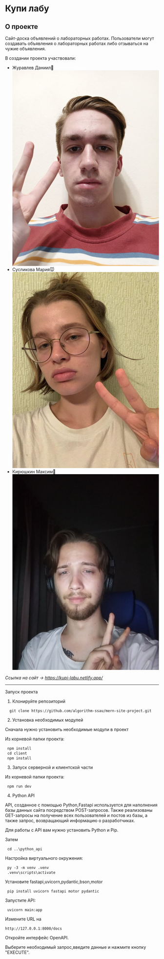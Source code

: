 # Купи лабу
## О проекте
Сайт-доска объявлений о лабораторных работах. Пользователи могут создавать объявления о лабораторных работах либо отзываться на чужие объявления.

В создании проекта участвовали:
 - Журавлев Даниил:goat:
 ![Doni](/faces/doni.jpg)
 - Сусликова Мария:mouse:
 ![Mary](/faces/mary.jpg)
 - Кирюшкин Максим:new_moon_with_face:
 ![Maxon](/faces/maxon.jpg)

*Ссылка на сайт -> https://kupi-labu.netlify.app/*
___
Запуск проекта

1. Клонируйте репозиторий
```
  git clone https://github.com/algorithm-ssau/mern-site-project.git
```
2. Установка необходимых модулей

 Сначала нужно установить необходимые модули в проект

 Из корневой папки проекта:
```
 npm install
 cd client 
 npm install
```

3. Запуск серверной и клиентской части

 Из корневой папки проекта:
```
 npm run dev
```

 4. Python API
 
 API, созданное с помощью Python,Fastapi используется для наполнения базы данных сайта посредством POST-запросов. Также реализованы GET-запросы на получение всех пользователей и постов из базы, а также запрос, возвращающий информацию о разработчиках.

 Для работы с API вам нужно установить Python и Pip.

 Затем
```
 cd ..\python_api
```
 Настройка виртуального окружения:
```
 py -3 -m venv .venv
 .venv\scripts\activate
```
 Установите fastapi,uvicorn,pydantic,bson,motor
```
 pip install uvicorn fastapi motor pydantic 
```
 Запустите API:
```
 uvicorn main:app
```
 Измените URL на 
 ```
 http://127.0.0.1:8000/docs
 ```
 Откройте интерфейс OpenAPI.
 
 Выберите необходимый запрос,введите данные и нажмите кнопку "EXECUTE".
